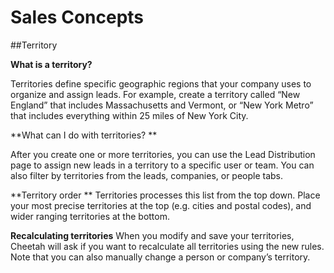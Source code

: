 # Sales Concepts

##Territory

**What is a territory?**

Territories define specific geographic regions that your company uses to organize and assign leads. 
For example, create a territory called “New England” that includes Massachusetts and Vermont, 
or “New York Metro” that includes everything within 25 miles of New York City.


**What can I do with territories? **

After you create one or more territories, you can use the Lead Distribution 
page to assign new leads in a territory to a specific user or team. You can also filter by territories from the leads, companies, or people tabs.


**Territory order **
Territories processes this list from the top down. Place your most precise territories at the top (e.g. cities and postal codes), 
and wider ranging territories at the bottom.


**Recalculating territories**
When you modify and save your territories, Cheetah will ask if you want to recalculate all territories using the new rules. 
Note that you can also manually change a person or company’s territory.
